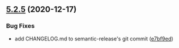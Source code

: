 ## [5.2.5](https://github.com/tibbercom/tibber-aws/compare/v5.2.4...v5.2.5) (2020-12-17)


### Bug Fixes

* add CHANGELOG.md to semantic-release's git commit ([e7bf9ed](https://github.com/tibbercom/tibber-aws/commit/e7bf9ed8fd2d4876734f713455bf16691eb37c5b))

